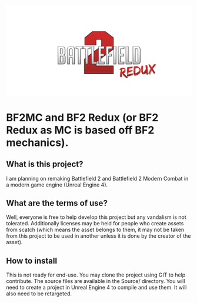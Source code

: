 ![Logo](https://github.com/SquarerFive/bf2redux/raw/master/core/images/logos/BF2Redux_SquarerFive.png)
# BF2MC and BF2 Redux (or BF2 Redux as MC is based off BF2 mechanics).

## What is this project?
I am planning on remaking Battlefield 2 and Battlefield 2 Modern Combat in a modern game engine (Unreal Engine 4).

## What are the terms of use?
Well, everyone is free to help develop this project but any vandalism is not tolerated. Additionally licenses may be held for people who create assets from scatch (which means the asset belongs to them, it may not be taken from this project to be used in another unless it is done by the creator of the asset).

## How to install
This is not ready for end-use. You may clone the project using GIT to help contribute.
The source files are available in the Source/ directory. You will need to create a project in Unreal Engine 4 to compile and use them. It will also need to be retargeted.
